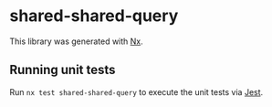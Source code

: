 # shared-shared-query

This library was generated with [Nx](https://nx.dev).

## Running unit tests

Run `nx test shared-shared-query` to execute the unit tests via [Jest](https://jestjs.io).
